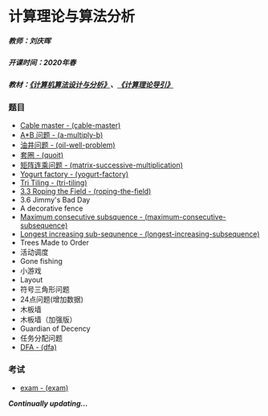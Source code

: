# 计算理论与算法分析

##### 教师：刘庆晖

##### 开课时间：2020年春

##### 教材：[《计算机算法设计与分析》](https://book.douban.com/subject/10532384/)、[《计算理论导引》](https://book.douban.com/subject/1852515/)

### 题目

- [Cable master - (cable-master)](https://github.com/Hyperzsb/BIT/tree/master/2020/computation-theory-and-algorithm-analysis/cable-master)
- [A*B 问题 - (a-multiply-b)](https://github.com/Hyperzsb/BIT/tree/master/2020/computation-theory-and-algorithm-analysis/a-multiply-b)
- [油井问题 - (oil-well-problem)](https://github.com/Hyperzsb/BIT/tree/master/2020/computation-theory-and-algorithm-analysis/oil-well-problem)
- [套圈 - (quoit)](https://github.com/Hyperzsb/BIT/tree/master/2020/computation-theory-and-algorithm-analysis/quoit)
- [矩阵连乘问题 - (matrix-successive-multiplication)](https://github.com/Hyperzsb/BIT/tree/master/2020/computation-theory-and-algorithm-analysis/matrix-successive-multiplication)
- [Yogurt factory - (yogurt-factory)](https://github.com/Hyperzsb/BIT/tree/master/2020/computation-theory-and-algorithm-analysis/yogurt-factory)
- [Tri Tiling - (tri-tiling)](https://github.com/Hyperzsb/BIT/tree/master/2020/computation-theory-and-algorithm-analysis/tri-tiling)
- [3.3 Roping the Field - (roping-the-field)](https://github.com/Hyperzsb/BIT/tree/master/2020/computation-theory-and-algorithm-analysis/roping-the-field)
- 3.6 Jimmy's Bad Day
- A decorative fence
- [Maximum consecutive subsquence - (maximum-consecutive-subsequence)](https://github.com/Hyperzsb/BIT/tree/master/2020/computation-theory-and-algorithm-analysis/maximum-consecutive-subsequence)
- [Longest increasing sub-sequnence - (longest-increasing-subsequence)](https://github.com/Hyperzsb/BIT/tree/master/2020/computation-theory-and-algorithm-analysis/longest-increasing-subsequence)
- Trees Made to Order
- 活动调度
- Gone fishing
- 小游戏
- Layout
- 符号三角形问题
- 24点问题(增加数据)
- 木板墙
- 木板墙（加强版）
- Guardian of Decency
- 任务分配问题
- [DFA - (dfa)](https://github.com/Hyperzsb/BIT/tree/master/2020/computation-theory-and-algorithm-analysis/dfa)

### 考试

- [exam - (exam)](https://github.com/Hyperzsb/BIT/tree/master/2020/computation-theory-and-algorithm-analysis/exam)

***Continually updating...***